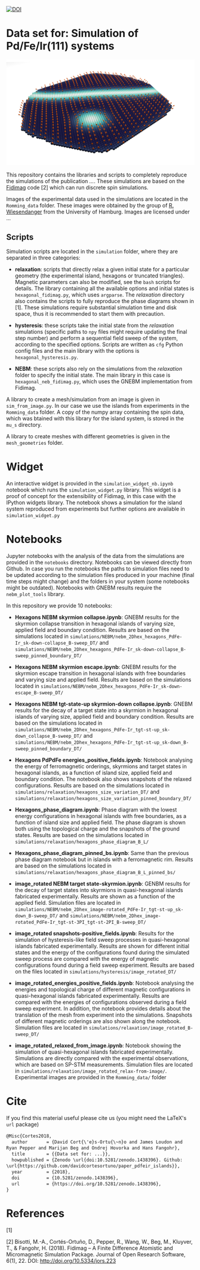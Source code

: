 [![DOI](https://zenodo.org/badge/DOI/10.5281/zenodo.1438396.svg)](https://doi.org/10.5281/zenodo.1438396)

# Data set for: Simulation of Pd/Fe/Ir(111) systems

![](images/hex_island_sk_helix.png)

This repository contains the libraries and scripts to completely reproduce the
simulations of the publication *...*. These simulations are based on the
[Fidimag](http://doi.org/10.5334/jors.223) code [2] which can run discrete spin
simulations.

Images of the experimental data used in the simulations are located in the
`Romming_data` folder. These images were obtained by the group of [R.
Wiesendanger](http://www.nanoscience.de/HTML/) from the University of Hamburg.
Images are licensed under ...

## Scripts

Simulation scripts are located in the `simulation` folder, where they are
separated in three categories:

- **relaxation**: scripts that directly relax a given initial state for a
  particular geometry (the experimental island, hexagons or truncated
  triangles). Magnetic parameters can also be modified, see the `bash` scripts
  for details. The library containing all the available options and initial
  states is `hexagonal_fidimag.py`, which uses `argparse`.  The *relaxation*
  directory also contains the scripts to fully reproduce the phase diagrams
  shown in [1]. These simulations require substantial simulation time and disk
  space, thus it is recommended to start them with precaution.

- **hysteresis**: these scripts take the initial state from the *relaxation*
  simulations (specific paths to `npy` files might require updating the final
  step number) and perform a sequential field sweep of the system, according to
  the specified options. Scripts are written as `cfg` Python config files and
  the main library with the options is `hexagonal_hysteresis.py`.

- **NEBM**: these scripts also rely on the simulations from the *relaxation*
  folder to specify the initial state. The main library in this case is
  `hexagonal_neb_fidimag.py`, which uses the GNEBM implementation from Fidimag.

A library to create a mesh/simulation from an image is given in
`sim_from_image.py`. In our case we use the islands from experiments in the
`Romming_data` folder. A copy of the numpy array containing the spin data,
which was btained with this library for the island system, is stored in the
`mu_s` directory.

A library to create meshes with different geometries is given in the
`mesh_geometries` folder.


# Widget

An interactive widget is provided in the `simulation_widget_nb.ipynb` notebook
which runs the `simulation_widget.py` library. This widget is a proof of
concept for the extensibility of Fidimag, in this case with the IPython widgets
library. The notebook shows a simulation for the island system reproduced from
experiments but further options are available in `simulation_widget.py`

# Notebooks

Jupyter notebooks with the analysis of the data from the simulations are
provided in the `notebooks` directory. Notebooks can be viewed directly from
Github. In case you run the notebooks the paths to simulation files need to be
updated according to the simulation files produced in your machine (final time
steps might change) and the folders in your system (some notebooks might be
outdated). Notebooks with GNEBM results require the `nebm_plot_tools` library.

In this repository we provide 10 notebooks:

- **Hexagons NEBM skyrmion collapse.ipynb**: GNEBM results for the skyrmion
  collapse transition in hexagonal islands of varying size, applied field and
  boundary condition. Results are based on the simulations located in
  `simulations/NEBM/nebm_2Dhex_hexagons_PdFe-Ir_sk-down-collapse_B-sweep_DT/`
  and
  `simulations/NEBM/nebm_2Dhex_hexagons_PdFe-Ir_sk-down-collapse_B-sweep_pinned_boundary_DT/`

- **Hexagons NEBM skyrmion escape.ipynb**: GNEBM results for the skyrmion escape
  transition in hexagonal islands with free boundaries and varying size and
  applied field. Results are based on the simulations located in
  `simulations/NEBM/nebm_2Dhex_hexagons_PdFe-Ir_sk-down-escape_B-sweep_DT/`

- **Hexagons NEBM tgt-state-up skyrmion-down collapse.ipynb**: GNEBM results for
  the decay of a target state into a skyrmion in hexagonal islands of varying
  size, applied field and boundary condition. Results are based on the
  simulations located in
  `simulations/NEBM/nebm_2Dhex_hexagons_PdFe-Ir_tgt-st-up_sk-down_collapse_B-sweep_DT/`
  and
  `simulations/NEBM/nebm_2Dhex_hexagons_PdFe-Ir_tgt-st-up_sk-down_B-sweep_pinned_boundary_DT/`

- **Hexagons PdPdFe energies_positive_fields.ipynb**: Notebook analysing the
  energy of ferromagnetic orderings, skyrmions and target states in hexagonal
  islands, as a function of island size, applied field and boundary condition.
  The notebook also shows snapshots of the relaxed configurations. Results are
  based on the simulations located in
  `simulations/relaxation/hexagons_size_variation_DT/` and
  `simulations/relaxation/hexagons_size_variation_pinned_boundary_DT/`

- **Hexagons_phase_diagram.ipynb**: Phase diagram with the lowest energy
  configurations in hexagonal islands with free boundaries, as a function of
  island size and applied field. The phase diagram is shown both using the
  topological charge and the snapshots of the ground states. Results are based
  on the simulations located in
  `simulations/relaxation/hexagons_phase_diagram_B_L/`

- **Hexagons_phase_diagram_pinned_bs.ipynb**: Same than the previous phase
  diagram notebook but in islands with a ferromagnetic rim. Results are based
  on the simulations located in
  `simulations/relaxation/hexagons_phase_diagram_B_L_pinned_bs/`

- **image_rotated NEBM target state-skyrmion.ipynb**: GENBM results for the decay
  of target states into skyrmions in quasi-hexagonal islands fabricated
  experimentally. Results are shown as a function of the applied field.
  Simulation files are located in
  `simulations/NEBM/nebm_2Dhex_image-rotated_PdFe-Ir_tgt-st-up_sk-down_B-sweep_DT/`
  and
  `simulations/NEBM/nebm_2Dhex_image-rotated_PdFe-Ir_tgt-st-3PI_tgt-st-2PI_B-sweep_DT/`

- **image_rotated snapshots-positive_fields.ipynb**: Results for the simulation
  of hysteresis-like field sweep processes in quasi-hexagonal islands
  fabricated experimentally. Results are shown for different initial states and
  the energy of the configurations found during the simulated sweep process are
  compared with the energy of magnetic configurations found during a field
  sweep experiment. Results are based on the files located in
  `simulations/hysteresis/image_rotated_DT/`

- **image_rotated_energies_positive_fields.ipynb**: Notebook analysing the
  energies and topological charge of different magnetic configurations in
  quasi-hexagonal islands fabricated experimentally. Results are compared with
  the energies of configurations observed during a field sweep experiment.  In
  addition, the notebook provides details about the translation of the mesh
  from experiment into the simulations. Snapshots of different magnetic
  orderings are also shown along the notebook. Simulation files are
  located in `simulations/relaxation/image_rotated_B-sweep_DT/`

- **image_rotated_relaxed_from_image.ipynb**: Notebook showing the simulation of
  quasi-hexagonal islands fabricated experimentally. Simulations are directly
  compared with the experimental observations, which are based on SP-STM
  measurements. Simulation files are
  located in `simulations/relaxation/image_rotated_relax-from-image/`. Experimental
  images are provided in the `Romming_data/` folder

# Cite

If you find this material useful please cite us (you might need the LaTeX's
`url` package)

    @Misc{Cortes2018,
      author       = {David Cort{\'e}s-Ortu{\~n}o and James Loudon and Ryan Pepper and Marijan Beg and Ondrej Hovorka and Hans Fangohr},
      title        = {{Data set for: ...}},
      howpublished = {Zenodo \url{doi:10.5281/zenodo.1438396}. Github: \url{https://github.com/davidcortesortuno/paper_pdfeir_islands}},
      year         = {2018},
      doi          = {10.5281/zenodo.1438396},
      url          = {https://doi.org/10.5281/zenodo.1438396},
    }

# References

[1]

[2] Bisotti, M.-A., Cortés-Ortuño, D., Pepper, R., Wang, W., Beg, M., Kluyver,
T., & Fangohr, H. (2018). Fidimag – A Finite Difference Atomistic and
Micromagnetic Simulation Package. Journal of Open Research Software, 6(1), 22.
DOI: http://doi.org/10.5334/jors.223
